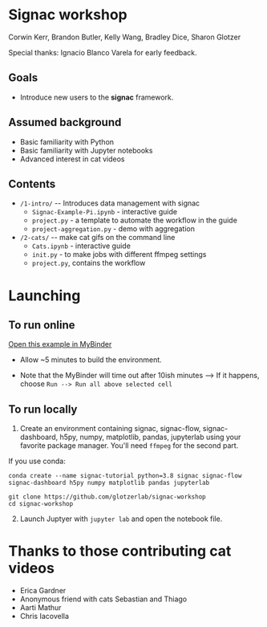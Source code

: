 # Signac workshop

Corwin Kerr, Brandon Butler, Kelly Wang, Bradley Dice, Sharon Glotzer

Special thanks: Ignacio Blanco Varela for early feedback.

## Goals
* Introduce new users to the **signac** framework.


## Assumed background
* Basic familiarity with Python
* Basic familiarity with Jupyter notebooks
* Advanced interest in cat videos


## Contents
* `/1-intro/` -- Introduces data management with signac
  * `Signac-Example-Pi.ipynb` - interactive guide
  * `project.py` - a template to automate the workflow in the guide
  * `project-aggregation.py` - demo with aggregation
* `/2-cats/` -- make cat gifs on the command line
  * `Cats.ipynb` - interactive guide
  * `init.py` - to make jobs with different ffmpeg settings
  * `project.py`, contains the workflow


# Launching

## To run online
[Open this example in MyBinder](https://mybinder.org/v2/gh/glotzerlab/signac-workshop/HEAD)

* Allow ~5 minutes to build the environment.

* Note that the MyBinder will time out after 10ish minutes --> If it happens, choose `Run --> Run all above selected cell`


## To run locally

1. Create an environment containing signac, signac-flow, signac-dashboard, h5py, numpy, matplotlib, pandas, jupyterlab using your favorite package manager.
You'll need `ffmpeg` for the second part.

If you use conda:

```
conda create --name signac-tutorial python=3.8 signac signac-flow signac-dashboard h5py numpy matplotlib pandas jupyterlab

git clone https://github.com/glotzerlab/signac-workshop
cd signac-workshop
```

2. Launch Juptyer with `jupyter lab` and open the notebook file.


# Thanks to those contributing cat videos
* Erica Gardner
* Anonymous friend with cats Sebastian and Thiago
* Aarti Mathur
* Chris Iacovella
